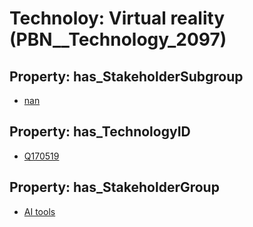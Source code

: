 # Technoloy: __Virtual reality__ (PBN__Technology_2097)

## Property: has_StakeholderSubgroup

* [nan](PBN__TechSubgroup_7)

## Property: has_TechnologyID

* [Q170519](Q170519)

## Property: has_StakeholderGroup

* [AI tools](PBN__TechGroup_0)

